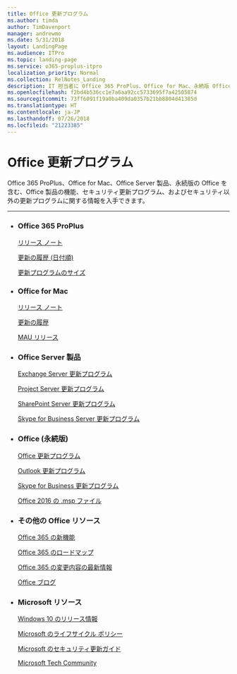 ```yaml
---
title: Office 更新プログラム
ms.author: timda
author: TimDavenport
manager: andrewmo
ms.date: 5/31/2018
layout: LandingPage
ms.audience: ITPro
ms.topic: landing-page
ms.service: o365-proplus-itpro
localization_priority: Normal
ms.collection: RelNotes_Landing
description: IT 担当者に Office 365 ProPlus、Office for Mac、永続版 Office、Office Server 製品の Office リリース コンテンツへのリンクを提供します。
ms.openlocfilehash: f2bd4b536cc1e7a6aa92cc5733695f7a42505874
ms.sourcegitcommit: 73ff6091f19a0ba409da0357b21bb8804d41385d
ms.translationtype: HT
ms.contentlocale: ja-JP
ms.lasthandoff: 07/26/2018
ms.locfileid: "21223385"
---
```

# <a name="office-updates"></a>Office 更新プログラム

  
Office 365 ProPlus、Office for Mac、Office Server 製品、永続版の Office を含む、Office 製品の機能、セキュリティ更新プログラム、およびセキュリティ以外の更新プログラムに関する情報を入手できます。
  

---

<ul class="panelContent cardsW">
    <li>
        <div class="cardSize">
            <div class="cardPadding">
                <div class="card">
                    <div class="cardText">
                        <h3>Office 365 ProPlus</h3>
                        <p><a href="release-notes-office365-proplus.md">リリース ノート</a></p>
                        <p><a href="update-history-office365-proplus-by-date.md">更新の履歴 (日付順)</a></p>
                        <p><a href="download-sizes-office365-proplus-updates.md">更新プログラムのサイズ</a></p>
                    </div>
                </div>
            </div>
        </div>
    </li>
    <li>
        <div class="cardSize">
            <div class="cardPadding">
                <div class="card">
                    <div class="cardText">
                        <h3>Office for Mac</h3>
                        <p><a href="release-notes-office-for-mac.md">リリース ノート</a></p>
                        <p><a href="update-history-office-for-mac.md">更新の履歴</a></p>
                        <p><a href="release-history-microsoft-autoupdate.md">MAU リリース</a></p>
                     </div>
                </div>
            </div>
        </div>
    </li>
    <li>
        <div class="cardSize">
            <div class="cardPadding">
                <div class="card">
                    <div class="cardText">
                        <h3>Office Server 製品</h3>
                        <p><a href="https://technet.microsoft.com/library/hh135098(v=exchg.150).aspx">Exchange Server 更新プログラム</a></p>
                        <p><a href="project-server-updates.md">Project Server 更新プログラム</a></p>
                        <p><a href="sharepoint-updates.md">SharePoint Server 更新プログラム</a></p>
                        <p><a href="https://docs.microsoft.com/SkypeForBusiness/sfb-server-updates">Skype for Business Server 更新プログラム</a></p>
               </div>
                </div>
            </div>
        </div> 
    </li>
</ul>  


<ul class="panelContent cardsW">
    <li>
        <div class="cardSize">
            <div class="cardPadding">
                <div class="card">
                    <div class="cardText">
                        <h3>Office (永続版)</h3>
                            <p><a href="office-updates-msi.md">Office 更新プログラム</a></p>
                            <p><a href="outlook-updates-msi.md">Outlook 更新プログラム</a></p>
                            <p><a href="https://docs.microsoft.com/SkypeForBusiness/sfb-client-updates">Skype for Business 更新プログラム</a></p>
                            <p><a href="msp-files-office-2016.md">Office 2016 の .msp ファイル</a></p>
                    </div>
                </div>
            </div>
        </div>
    </li>
    <li>
        <div class="cardSize">
            <div class="cardPadding">
                <div class="card">
                    <div class="cardText">
                        <h3>その他の Office リソース</h3>
                            <p><a href="https://support.office.com/article/95c8d81d-08ba-42c1-914f-bca4603e1426">Office 365 の新機能</a></p>
                            <p><a href="https://products.office.com/business/office-365-roadmap">Office 365 のロードマップ</a></p>
                            <p><a href="https://support.office.com/article/719f4904-cbdd-4889-a0cf-fbd7837dfecd">Office 365 の変更内容の最新情報</a></p>
                            <p><a href="https://www.microsoft.com/microsoft-365/blog/office/">Office ブログ</a></p>
                    </div>
                </div>
            </div>
        </div>
    </li>
    <li>
        <div class="cardSize">
            <div class="cardPadding">
                <div class="card">
                    <div class="cardText">
                        <h3>Microsoft リソース</h3>
                            <p><a href="https://www.microsoft.com/itpro/windows-10/release-information">Windows 10 のリリース情報</a></p>
                            <p><a href="https://support.microsoft.com/lifecycle">Microsoft のライフサイクル ポリシー</a></p>
                            <p><a href="https://portal.msrc.microsoft.com/">Microsoft のセキュリティ更新ガイド</a></p>
                            <p><a href="https://techcommunity.microsoft.com/">Microsoft Tech Community</a></p>
                    </div>
                </div>
            </div>
        </div>
    </li>
</ul>  
